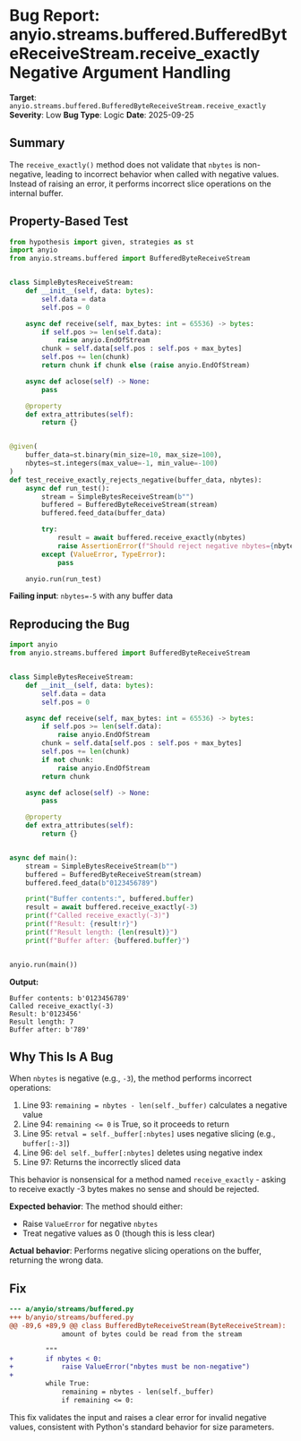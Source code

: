 # Bug Report: anyio.streams.buffered.BufferedByteReceiveStream.receive_exactly Negative Argument Handling

**Target**: `anyio.streams.buffered.BufferedByteReceiveStream.receive_exactly`
**Severity**: Low
**Bug Type**: Logic
**Date**: 2025-09-25

## Summary

The `receive_exactly()` method does not validate that `nbytes` is non-negative, leading to incorrect behavior when called with negative values. Instead of raising an error, it performs incorrect slice operations on the internal buffer.

## Property-Based Test

```python
from hypothesis import given, strategies as st
import anyio
from anyio.streams.buffered import BufferedByteReceiveStream


class SimpleBytesReceiveStream:
    def __init__(self, data: bytes):
        self.data = data
        self.pos = 0

    async def receive(self, max_bytes: int = 65536) -> bytes:
        if self.pos >= len(self.data):
            raise anyio.EndOfStream
        chunk = self.data[self.pos : self.pos + max_bytes]
        self.pos += len(chunk)
        return chunk if chunk else (raise anyio.EndOfStream)

    async def aclose(self) -> None:
        pass

    @property
    def extra_attributes(self):
        return {}


@given(
    buffer_data=st.binary(min_size=10, max_size=100),
    nbytes=st.integers(max_value=-1, min_value=-100)
)
def test_receive_exactly_rejects_negative(buffer_data, nbytes):
    async def run_test():
        stream = SimpleBytesReceiveStream(b"")
        buffered = BufferedByteReceiveStream(stream)
        buffered.feed_data(buffer_data)

        try:
            result = await buffered.receive_exactly(nbytes)
            raise AssertionError(f"Should reject negative nbytes={nbytes}, but returned {len(result)} bytes")
        except (ValueError, TypeError):
            pass

    anyio.run(run_test)
```

**Failing input**: `nbytes=-5` with any buffer data

## Reproducing the Bug

```python
import anyio
from anyio.streams.buffered import BufferedByteReceiveStream


class SimpleBytesReceiveStream:
    def __init__(self, data: bytes):
        self.data = data
        self.pos = 0

    async def receive(self, max_bytes: int = 65536) -> bytes:
        if self.pos >= len(self.data):
            raise anyio.EndOfStream
        chunk = self.data[self.pos : self.pos + max_bytes]
        self.pos += len(chunk)
        if not chunk:
            raise anyio.EndOfStream
        return chunk

    async def aclose(self) -> None:
        pass

    @property
    def extra_attributes(self):
        return {}


async def main():
    stream = SimpleBytesReceiveStream(b"")
    buffered = BufferedByteReceiveStream(stream)
    buffered.feed_data(b"0123456789")

    print("Buffer contents:", buffered.buffer)
    result = await buffered.receive_exactly(-3)
    print(f"Called receive_exactly(-3)")
    print(f"Result: {result!r}")
    print(f"Result length: {len(result)}")
    print(f"Buffer after: {buffered.buffer}")


anyio.run(main())
```

**Output:**
```
Buffer contents: b'0123456789'
Called receive_exactly(-3)
Result: b'0123456'
Result length: 7
Buffer after: b'789'
```

## Why This Is A Bug

When `nbytes` is negative (e.g., `-3`), the method performs incorrect operations:

1. Line 93: `remaining = nbytes - len(self._buffer)` calculates a negative value
2. Line 94: `remaining <= 0` is True, so it proceeds to return
3. Line 95: `retval = self._buffer[:nbytes]` uses negative slicing (e.g., `buffer[:-3]`)
4. Line 96: `del self._buffer[:nbytes]` deletes using negative index
5. Line 97: Returns the incorrectly sliced data

This behavior is nonsensical for a method named `receive_exactly` - asking to receive exactly -3 bytes makes no sense and should be rejected.

**Expected behavior**: The method should either:
- Raise `ValueError` for negative `nbytes`
- Treat negative values as 0 (though this is less clear)

**Actual behavior**: Performs negative slicing operations on the buffer, returning the wrong data.

## Fix

```diff
--- a/anyio/streams/buffered.py
+++ b/anyio/streams/buffered.py
@@ -89,6 +89,9 @@ class BufferedByteReceiveStream(ByteReceiveStream):
             amount of bytes could be read from the stream

         """
+        if nbytes < 0:
+            raise ValueError("nbytes must be non-negative")
+
         while True:
             remaining = nbytes - len(self._buffer)
             if remaining <= 0:
```

This fix validates the input and raises a clear error for invalid negative values, consistent with Python's standard behavior for size parameters.